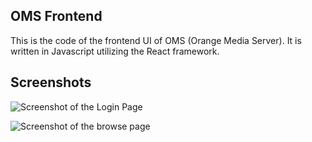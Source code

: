 ## OMS Frontend
This is the code of the frontend UI of OMS (Orange Media Server). It is written in Javascript utilizing the React framework. 

## Screenshots
![Screenshot of the Login Page](https://i.imgur.com/Jl2LSBU.png)

![Screenshot of the browse page](https://i.imgur.com/lMKz58c.png)
